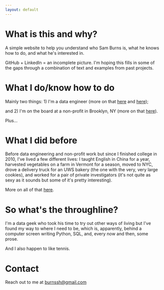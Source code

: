 ```yaml
---
layout: default
---
```


# What is this and why? 

A simple website to help you understand who Sam Burns is, what he knows how to do, and what he's interested in. 

GitHub + LinkedIn = an incomplete picture. I'm hoping this fills in some of the gaps through a combination of text and examples from past projects.

# What I do/know how to do

Mainly two things: 1) I'm a data engineer (more on that [here](./assets/pages/data-test.md) and [here](./side-projects.md)); 

and 2) I'm on the board at a non-profit in Brooklyn, NY (more on that [here](./non-profit.md)). 

Plus...

# What I did before

Before data engineering and non-profit work but since I finished college in 2010, I've lived a few different lives: I taught English in China for a year, harvested vegetables on a farm in Vermont for a season, moved to NYC, drove a delivery truck for an UWS bakery (the one with the very, very large cookies), and worked for a pair of private investigators (it's not quite as sexy as it sounds but some of it's pretty interesting).

More on all of that [here](./past-life.md).

# So what's the throughline?

I'm a data geek who took his time to try out other ways of living but I've found my way to where I need to be, which is, apparently, behind a computer screen writing Python, SQL, and, every now and then, some prose.

And I also happen to like tennis.

# Contact

Reach out to me at <burnssh@gmail.com>